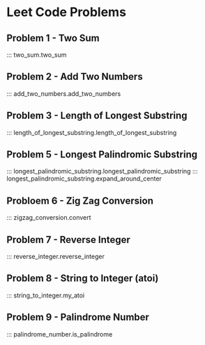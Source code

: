 # Leet Code Problems

## Problem 1 - Two Sum

::: two_sum.two_sum

## Problem 2 - Add Two Numbers

::: add_two_numbers.add_two_numbers

## Problem 3 - Length of Longest Substring

::: length_of_longest_substring.length_of_longest_substring

## Problem 5 - Longest Palindromic Substring

::: longest_palindromic_substring.longest_palindromic_substring
::: longest_palindromic_substring.expand_around_center

## Probloem 6 - Zig Zag Conversion

::: zigzag_conversion.convert

## Problem 7 - Reverse Integer

::: reverse_integer.reverse_integer

## Problem 8 - String to Integer (atoi)

::: string_to_integer.my_atoi

## Problem 9 - Palindrome Number

::: palindrome_number.is_palindrome
